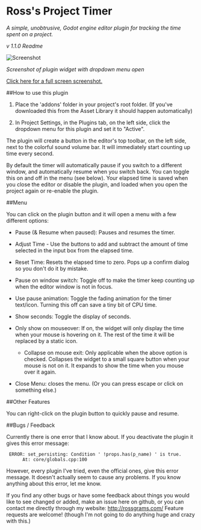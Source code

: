 # Ross's Project Timer
_A simple, unobtrusive, Godot engine editor plugin for tracking the time spent on a project._

_v 1.1.0 Readme_

![Screenshot](http://i.imgur.com/14cu5Cd.png)

_Screenshot of plugin widget with dropdown menu open_

[Click here for a full screen screenshot.](http://i.imgur.com/kwhBoeh.png) 

##How to use this plugin

1. Place the 'addons' folder in your project's root folder. 
(If you've downloaded this from the Asset Library it should happen automatically)

2. In Project Settings, in the Plugins tab, on the left side, click the dropdown menu for this plugin and set it to "Active". 

The plugin will create a button in the editor's top toolbar, on the left side, next to the colorful sound volume bar. It will
immediately start counting up time every second. 

By default the timer will automatically pause if you switch to a different window, and automatically resume when you switch back. You can toggle this on and off in the menu (see below). Your elapsed time is saved when you close the editor or disable the plugin, and loaded when you open the project again or re-enable the plugin.


##Menu

You can click on the plugin button and it will open a menu with a few different options:

- Pause (& Resume when paused): Pauses and resumes the timer. 

- Adjust Time - Use the buttons to add and subtract the amount of time selected in the input box from the elapsed time. 

- Reset Time: Resets the elapsed time to zero. Pops up a confirm dialog so you don't do it by mistake. 

- Pause on window switch: Toggle off to make the timer keep counting up when the editor window is not in focus. 

- Use pause animation: Toggle the fading animation for the timer text/icon. Turning this off can save a tiny bit of CPU time. 

- Show seconds: Toggle the display of seconds. 

- Only show on mouseover: If on, the widget will only display the time when your mouse is hovering on it. The rest of the time it will be replaced by a static icon. 

  - Collapse on mouse exit: Only applicable when the above option is checked. Collapses the widget to a small square button when your mouse is not on it. It expands to show the time when you mouse over it again. 

- Close Menu: closes the menu. (Or you can press escape or click on something else.)


##Other Features

You can right-click on the plugin button to quickly pause and resume. 


##Bugs / Feedback

Currently there is one error that I know about. If you deactivate the plugin it gives this error message:

     ERROR: set_persisting: Condition ' !props.has(p_name) ' is true.
          At: core/globals.cpp:100

However, every plugin I've tried, even the official ones, give this error message. It doesn't actually seem to cause any problems. If you know anything about this error, let me know. 

If you find any other bugs or have some feedback about things you would like to see changed or added, make an issue here on github, or you can contact me directly through my website: http://rossgrams.com/ Feature requests are welcome! (though I'm not going to do anything huge and crazy with this.)